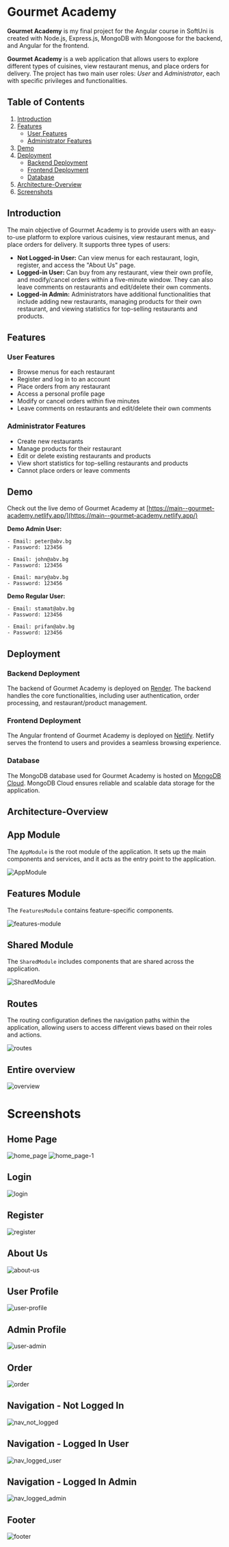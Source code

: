 # Gourmet Academy

**Gourmet Academy** is my final project for the Angular course in SoftUni is created with Node.js, Express.js, MongoDB with Mongoose for the backend, and Angular for the frontend.

**Gourmet Academy** is a web application that allows users to explore different types of cuisines, view restaurant menus, and place orders for delivery. The project has two main user roles: _User_ and _Administrator_, each with specific privileges and functionalities.

## Table of Contents

1. [Introduction](#introduction)
2. [Features](#features)
   - [User Features](#user-features)
   - [Administrator Features](#administrator-features)
3. [Demo](#demo)
4. [Deployment](#deployment)
   - [Backend Deployment](#backend-deployment)
   - [Frontend Deployment](#frontend-deployment)
   - [Database](#database)
5. [Architecture-Overview](#architecture-overview)
6. [Screenshots](#screenshots)
   
## Introduction

The main objective of Gourmet Academy is to provide users with an easy-to-use platform to explore various cuisines, view restaurant menus, and place orders for delivery. It supports three types of users:

- **Not Logged-in User:** Can view menus for each restaurant, login, register, and access the "About Us" page.
- **Logged-in User:** Can buy from any restaurant, view their own profile, and modify/cancel orders within a five-minute window. They can also leave comments on restaurants and edit/delete their own comments.
- **Logged-in Admin:** Administrators have additional functionalities that include adding new restaurants, managing products for their own restaurant, and viewing statistics for top-selling restaurants and products.

## Features

### User Features

- Browse menus for each restaurant
- Register and log in to an account
- Place orders from any restaurant
- Access a personal profile page
- Modify or cancel orders within five minutes
- Leave comments on restaurants and edit/delete their own comments

### Administrator Features

- Create new restaurants
- Manage products for their restaurant
- Edit or delete existing restaurants and products
- View short statistics for top-selling restaurants and products
- Cannot place orders or leave comments

## Demo

Check out the live demo of Gourmet Academy at [https://main--gourmet-academy.netlify.app/](https://main--gourmet-academy.netlify.app/)

**Demo Admin User:**

    - Email: peter@abv.bg
    - Password: 123456

    - Email: john@abv.bg
    - Password: 123456

    - Email: mary@abv.bg
    - Password: 123456

**Demo Regular User:**

    - Email: stamat@abv.bg
    - Password: 123456

    - Email: prifan@abv.bg
    - Password: 123456

## Deployment

### Backend Deployment

The backend of Gourmet Academy is deployed on [Render](https://render.com/). The backend handles the core functionalities, including user authentication, order processing, and restaurant/product management.

### Frontend Deployment

The Angular frontend of Gourmet Academy is deployed on [Netlify](https://www.netlify.com/). Netlify serves the frontend to users and provides a seamless browsing experience.

### Database

The MongoDB database used for Gourmet Academy is hosted on [MongoDB Cloud](https://cloud.mongodb.com). MongoDB Cloud ensures reliable and scalable data storage for the application.

## Architecture-Overview

## App Module
The `AppModule` is the root module of the application. It sets up the main components and services, and it acts as the entry point to the application.

![AppModule](https://github.com/TodorYadkov/SoftUni/assets/4013980/777ae6e6-a42e-4f0c-a77f-aeddc607f8f3)

## Features Module
The `FeaturesModule` contains feature-specific components.

![features-module](https://github.com/TodorYadkov/SoftUni/assets/4013980/543b520b-447e-4e6b-a3c2-e2ecae55c4c4)


## Shared Module
The `SharedModule` includes components that are shared across the application.

![SharedModule](https://github.com/TodorYadkov/SoftUni/assets/4013980/e4b935ec-8003-442c-a5cf-f01f2f4b9653)

## Routes
The routing configuration defines the navigation paths within the application, allowing users to access different views based on their roles and actions.

![routes](https://github.com/TodorYadkov/SoftUni/assets/4013980/cde36bd9-a870-4a14-943e-c4d8d9b3b7e0)

## Entire overview
![overview](https://github.com/TodorYadkov/SoftUni/assets/4013980/65fe5fb1-01cc-4aa2-b3da-4c272bb48970)

# Screenshots

## Home Page
![home_page](https://github.com/TodorYadkov/SoftUni/assets/4013980/0b9eb47f-7f39-45c0-bc8d-cefc39076e2d)
![home_page-1](https://github.com/TodorYadkov/SoftUni/assets/4013980/a10d4ab9-aba1-4370-8236-ed00b5b97faf)

## Login
![login](https://github.com/TodorYadkov/SoftUni/assets/4013980/43e92aea-df0e-4501-9cb5-0303993b0f7b)

## Register
![register](https://github.com/TodorYadkov/SoftUni/assets/4013980/6689afd1-5cb7-4c3f-9694-3a832016c06e)

## About Us
![about-us](https://github.com/TodorYadkov/SoftUni/assets/4013980/59941b8e-db22-48f2-a453-d135bda2072d)

## User Profile
![user-profile](https://github.com/TodorYadkov/SoftUni/assets/4013980/343e37f8-9f3a-49fa-bc5a-111cd0724fb4)

## Admin Profile
![user-admin](https://github.com/TodorYadkov/SoftUni/assets/4013980/7e664f40-d818-47dc-bdca-64ab723f2014)

## Order
![order](https://github.com/TodorYadkov/SoftUni/assets/4013980/da365179-b158-4058-a6b3-859e48c558ba)

## Navigation - Not Logged In
![nav_not_logged](https://github.com/TodorYadkov/SoftUni/assets/4013980/ecfb9c48-3704-4878-af24-8247dbaa1faf)

## Navigation - Logged In User
![nav_logged_user](https://github.com/TodorYadkov/SoftUni/assets/4013980/d5c6988c-381c-4647-b417-69420cc2981a)

## Navigation - Logged In Admin
![nav_logged_admin](https://github.com/TodorYadkov/SoftUni/assets/4013980/10ee64ae-3434-4127-b8d1-0bef34323ae2)

## Footer
![footer](https://github.com/TodorYadkov/SoftUni/assets/4013980/fe953e77-32b2-4677-90a9-dbc910a6e3e8)
